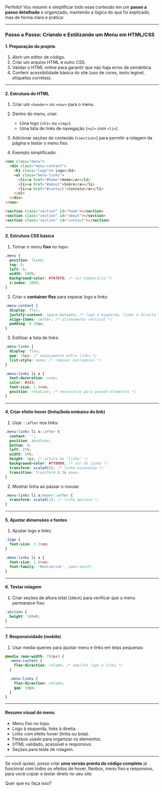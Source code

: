 Perfeito! Vou resumir e simplificar todo esse conteúdo em um **passo a passo detalhado** e organizado, mantendo a lógica do que foi explicado, mas de forma clara e prática:

---

### **Passo a Passo: Criando e Estilizando um Menu em HTML/CSS**

#### **1. Preparação do projeto**

1. Abrir um editor de código.
2. Criar um arquivo HTML e outro CSS.
3. Validar o HTML online para garantir que não haja erros de semântica.
4. Conferir acessibilidade básica do site (uso de cores, texto legível, etiquetas corretas).

---

#### **2. Estrutura do HTML**

1. Criar um `<header>` ou `<nav>` para o menu.
2. Dentro do menu, criar:

   * Uma logo (`<h1>` ou `<img>`).
   * Uma lista de links de navegação (`<ul>` com `<li>`).
3. Adicionar seções de conteúdo (`<section>`) para permitir a rolagem da página e testar o menu fixo.
4. Exemplo simplificado:

```html
<nav class="menu">
  <div class="menu-content">
    <h1 class="logo">🔥 Logo</h1>
    <ul class="menu-links">
      <li><a href="#home">Home</a></li>
      <li><a href="#about">Sobre</a></li>
      <li><a href="#contact">Contato</a></li>
    </ul>
  </div>
</nav>

<section class="section" id="home"></section>
<section class="section" id="about"></section>
<section class="section" id="contact"></section>
```

---

#### **3. Estrutura CSS básica**

1. Tornar o menu **fixo** no topo:

```css
.menu {
  position: fixed;
  top: 0;
  left: 0;
  width: 100%;
  background-color: #f0f0f0; /* cor temporária */
  z-index: 1000;
}
```

2. Criar o **container flex** para separar logo e links:

```css
.menu-content {
  display: flex;
  justify-content: space-between; /* logo à esquerda, links à direita */
  align-items: center; /* alinhamento vertical */
  padding: 0 20px;
}
```

3. Estilizar a lista de links:

```css
.menu-links {
  display: flex;
  gap: 20px; /* espaçamento entre links */
  list-style: none; /* remover marcadores */
}

.menu-links li a {
  text-decoration: none;
  color: #333;
  font-size: 1.8rem;
  position: relative; /* necessário para pseudo-elementos */
}
```

---

#### **4. Criar efeito hover (linha/bola embaixo do link)**

1. Usar `::after` nos links:

```css
.menu-links li a::after {
  content: '';
  position: absolute;
  bottom: 0;
  left: 25%;
  width: 50%;
  height: 2px; /* altura da "linha" */
  background-color: #ff0000; /* cor da linha */
  transform: scaleX(0); /* linha escondida */
  transition: transform 0.3s ease;
}
```

2. Mostrar linha ao passar o mouse:

```css
.menu-links li a:hover::after {
  transform: scaleX(1); /* linha aparece */
}
```

---

#### **5. Ajustar dimensões e fontes**

1. Ajustar logo e links:

```css
.logo {
  font-size: 2.3rem;
}

.menu-links li a {
  font-size: 1.8rem;
  font-family: 'Montserrat', sans-serif;
}
```

---

#### **6. Testar rolagem**

1. Criar seções de altura total (`100vh`) para verificar que o menu permanece fixo:

```css
.section {
  height: 100vh;
}
```

---

#### **7. Responsividade (mobile)**

1. Usar media queries para ajustar menu e links em telas pequenas:

```css
@media (max-width: 768px) {
  .menu-content {
    flex-direction: column; /* empilha logo e links */
  }

  .menu-links {
    flex-direction: column;
    gap: 10px;
  }
}
```

---

#### **Resumo visual do menu**

* Menu fixo no topo.
* Logo à esquerda, links à direita.
* Links com efeito hover (linha ou bola).
* Flexbox usado para organizar os elementos.
* HTML validado, acessível e responsivo.
* Seções para teste de rolagem.

---

Se você quiser, posso criar **uma versão pronta do código completo** já funcional com todos os efeitos de hover, flexbox, menu fixo e responsivo, para você copiar e testar direto no seu site.

Quer que eu faça isso?
